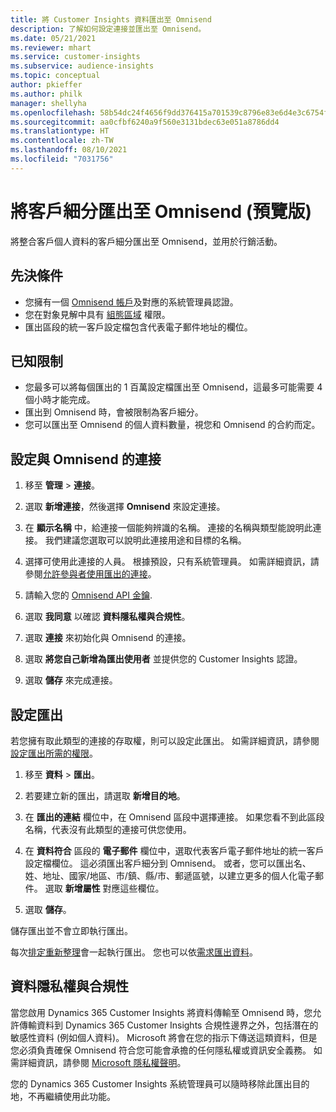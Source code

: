```yaml
---
title: 將 Customer Insights 資料匯出至 Omnisend
description: 了解如何設定連接並匯出至 Omnisend。
ms.date: 05/21/2021
ms.reviewer: mhart
ms.service: customer-insights
ms.subservice: audience-insights
ms.topic: conceptual
author: pkieffer
ms.author: philk
manager: shellyha
ms.openlocfilehash: 58b54dc24f4656f9dd376415a701539c8796e83e6d4e3c6754f5627ce77c5685
ms.sourcegitcommit: aa0cfbf6240a9f560e3131bdec63e051a8786dd4
ms.translationtype: HT
ms.contentlocale: zh-TW
ms.lasthandoff: 08/10/2021
ms.locfileid: "7031756"
---
```

# <a name="export-segments-to-omnisend-preview"></a>將客戶細分匯出至 Omnisend (預覽版)

將整合客戶個人資料的客戶細分匯出至 Omnisend，並用於行銷活動。

## <a name="prerequisites"></a>先決條件

-   您擁有一個 [Omnisend 帳戶](https://www.omnisend.com/)及對應的系統管理員認證。
-   您在對象見解中具有 [組態區域](segments.md) 權限。
-   匯出區段的統一客戶設定檔包含代表電子郵件地址的欄位。

## <a name="known-limitations"></a>已知限制

- 您最多可以將每個匯出的 1 百萬設定檔匯出至 Omnisend，這最多可能需要 4 個小時才能完成。
- 匯出到 Omnisend 時，會被限制為客戶細分。
- 您可以匯出至 Omnisend 的個人資料數量，視您和 Omnisend 的合約而定。

## <a name="set-up-connection-to-omnisend"></a>設定與 Omnisend 的連接

1. 移至 **管理** > **連接**。

1. 選取 **新增連接**，然後選擇 **Omnisend** 來設定連接。

1. 在 **顯示名稱** 中，給連接一個能夠辨識的名稱。 連接的名稱與類型能說明此連接。 我們建議您選取可以說明此連接用途和目標的名稱。

1. 選擇可使用此連接的人員。 根據預設，只有系統管理員。 如需詳細資訊，請參閱[允許參與者使用匯出的連接](connections.md#allow-contributors-to-use-a-connection-for-exports)。

1. 請輸入您的 [Omnisend API 金鑰](https://support.omnisend.com/en/articles/1061890-generating-api-key).

1. 選取 **我同意** 以確認 **資料隱私權與合規性**。

1. 選取 **連接** 來初始化與 Omnisend 的連接。

1. 選取 **將您自己新增為匯出使用者** 並提供您的 Customer Insights 認證。

1. 選取 **儲存** 來完成連接。

## <a name="configure-an-export"></a>設定匯出

若您擁有取此類型的連接的存取權，則可以設定此匯出。 如需詳細資訊，請參閱[設定匯出所需的權限](export-destinations.md#set-up-a-new-export)。

1. 移至 **資料** > **匯出**。

1. 若要建立新的匯出，請選取 **新增目的地**。

1. 在 **匯出的連結** 欄位中，在 Omnisend 區段中選擇連接。 如果您看不到此區段名稱，代表沒有此類型的連接可供您使用。

1. 在 **資料符合** 區段的 **電子郵件** 欄位中，選取代表客戶電子郵件地址的統一客戶設定檔欄位。 這必須匯出客戶細分到 Omnisend。 或者，您可以匯出名、姓、地址、國家/地區、市/鎮、縣/市、郵遞區號，以建立更多的個人化電子郵件。 選取 **新增屬性** 對應這些欄位。

1. 選取 **儲存**。

儲存匯出並不會立即執行匯出。

每次[排定重新整理](system.md#schedule-tab)會一起執行匯出。 您也可以依[需求匯出資料](export-destinations.md#run-exports-on-demand)。 


## <a name="data-privacy-and-compliance"></a>資料隱私權與合規性

當您啟用 Dynamics 365 Customer Insights 將資料傳輸至 Omnisend 時，您允許傳輸資料到 Dynamics 365 Customer Insights 合規性邊界之外，包括潛在的敏感性資料 (例如個人資料)。 Microsoft 將會在您的指示下傳送這類資料，但是您必須負責確保 Omnisend 符合您可能會承擔的任何隱私權或資訊安全義務。 如需詳細資訊，請參閱 [Microsoft 隱私權聲明](https://go.microsoft.com/fwlink/?linkid=396732)。

您的 Dynamics 365 Customer Insights 系統管理員可以隨時移除此匯出目的地，不再繼續使用此功能。
